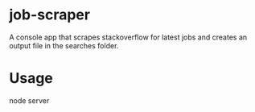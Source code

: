 # job-scraper
A console app that scrapes stackoverflow for latest jobs and creates an output file in the searches folder.

# Usage
node server <keyword>
